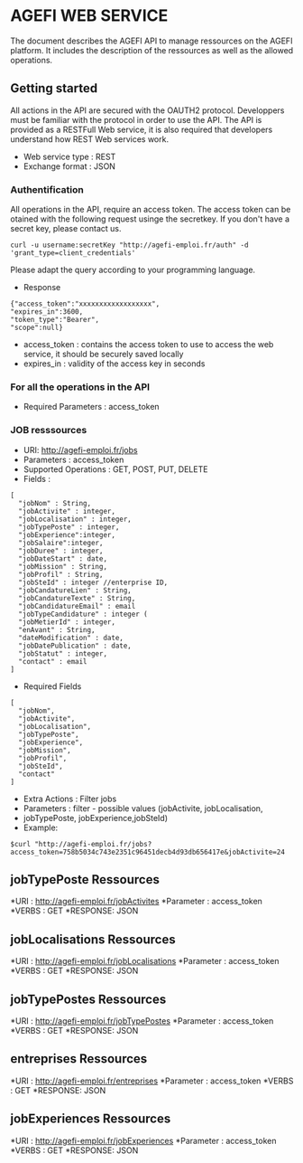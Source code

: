 # AGEFI WEB SERVICE 
The document describes the AGEFI API to manage ressources on the AGEFI platform. It includes the description of the ressources as well as the allowed operations. 

## Getting started

All actions in the API are secured with the OAUTH2 protocol. Developpers must be familiar with the protocol in order to use the API. The API is provided as a RESTFull Web service, it is also required that developers understand how REST Web services work. 

* Web service type : REST
* Exchange format : JSON 

### Authentification

All operations in the API, require an access token. The access token can be otained with the following request usinge the secretkey. If you don't have a secret key, please contact us.  

```
curl -u username:secretKey "http://agefi-emploi.fr/auth" -d
'grant_type=client_credentials'
```
Please adapt the query according to your programming language. 

* Response
```
{"access_token":"xxxxxxxxxxxxxxxxxx",
"expires_in":3600,
"token_type":"Bearer",
"scope":null}
```

* access_token : contains the access token to use to access the web service, it should be securely saved locally
* expires_in : validity of the access key in seconds

### For all the operations in the API 
* Required Parameters : access_token


### JOB resssources
* URI: http://agefi-emploi.fr/jobs
* Parameters : access_token
* Supported Operations : GET, POST, PUT, DELETE 
* Fields : 
```
[
  "jobNom" : String,
  "jobActivite" : integer,
  "jobLocalisation" : integer,
  "jobTypePoste" : integer,
  "jobExperience":integer,
  "jobSalaire":integer,
  "jobDuree" : integer,
  "jobDateStart" : date,
  "jobMission" : String,
  "jobProfil" : String,
  "jobSteId" : integer //enterprise ID,
  "jobCandatureLien" : String,
  "jobCandatureTexte" : String,
  "jobCandidatureEmail" : email 
  "jobTypeCandidature" : integer (
  "jobMetierId" : integer,
  "enAvant" : String,
  "dateModification" : date,
  "jobDatePublication" : date,
  "jobStatut" : integer,
  "contact" : email
]
```

* Required Fields 

```
[
  "jobNom",
  "jobActivite",
  "jobLocalisation",
  "jobTypePoste",
  "jobExperience",
  "jobMission",
  "jobProfil",
  "jobSteId",
  "contact"
]
```

* Extra Actions : Filter jobs 
* Parameters : filter - possible values (jobActivite, jobLocalisation,
* jobTypePoste, jobExperience,jobSteId)
* Example: 

```
$curl "http://agefi-emploi.fr/jobs?
access_token=758b5034c743e2351c96451decb4d93db656417e&jobActivite=24
```

## jobTypePoste Ressources 
*URI : http://agefi-emploi.fr/jobActivites
*Parameter : access_token
*VERBS : GET
*RESPONSE: JSON 

## jobLocalisations Ressources 
*URI : http://agefi-emploi.fr/jobLocalisations
*Parameter : access_token
*VERBS : GET
*RESPONSE: JSON

## jobTypePostes Ressources 
*URI : http://agefi-emploi.fr/jobTypePostes
*Parameter : access_token
*VERBS : GET
*RESPONSE: JSON

## entreprises Ressources 
*URI : http://agefi-emploi.fr/entreprises
*Parameter : access_token
*VERBS : GET
*RESPONSE: JSON

## jobExperiences Ressources 
*URI : http://agefi-emploi.fr/jobExperiences
*Parameter : access_token
*VERBS : GET
*RESPONSE: JSON

